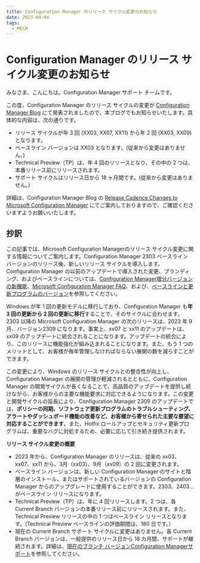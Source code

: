 ```yaml
---
title: Configuration Manager のリリース サイクル変更のお知らせ
date: 2023-04-04
tags:
  - MECM
---
```

# Configuration Manager のリリース サイクル変更のお知らせ
みなさま、こんにちは。Configuration Manager サポート チームです。  

この度、Configuration Manager のリリース サイクルの変更が [Configuration Manager Blog](https://techcommunity.microsoft.com/t5/configuration-manager-blog/bg-p/ConfigurationManagerBlog) にて発表されましたので、本ブログでもお知らせいたします。具体的な内容は、次の通りです。

- リリース サイクルが年 3 回 (XX03, XX07, XX11) から年 2 回 (XX03, XX09) となります。
- ベースライン バージョンは XX03 となります。(従来から変更はありません。)
- Technical Preview（TP）は、年 4 回のリリースとなり、その中の 2 つは、本番リリース前にリリースされます。
- サポート サイクルはリリース日から 18 ヶ月間です。(従来から変更はありません。)

詳細は、Configuration Manager Blog の [Release Cadence Changes to Microsoft Configuration Manager](https://techcommunity.microsoft.com/t5/configuration-manager-blog/release-cadence-changes-to-microsoft-configuration-manager/ba-p/3785508) にてご案内しておりますので、ご確認くださいますようお願いいたします。

## 抄訳
この記事では、Microsoft Configuration Managerのリリース サイクル変更に関する情報についてご案内します。Configuration Manager 2303 ベースライン バージョンのリリース後、新しいリリース サイクルを導入します。  
Configuration Manager の以前のアップデートで導入された変更、ブランディング、およびベースラインについては、[Configuration Manager増分バージョンの新機能](https://learn.microsoft.com/ja-jp/mem/configmgr/core/plan-design/changes/whats-new-incremental-versions)、[Microsoft Configuration Manager FAQ](https://learn.microsoft.com/ja-jp/mem/configmgr/core/understand/configuration-manager-faq)、および、[ベースラインと更新プログラムのバージョン](https://learn.microsoft.com/ja-jp/mem/configmgr/core/servers/manage/updates#bkmk_Baselines)を参照してください。

Windows が年 1 回の更新モデルに移行しており、Configuration Manager も**年 3 回の更新から 2 回の更新に移行**することで、そのサイクルに合わせます。2303 以降の Microsoft Configuration Manager の次のリリースは、2023 年 9 月、バージョン2309 になります。事実上、xx07 と xx11 のアップデートは、xx09 のアップデートに統合されることになります。アップデートの統合により、このリリースに機能強化が組み込まれることになります。また、もう 1 つのメリットとして、お客様が毎年管理しなければならない展開の数を減らすことができます。

この変更により、Windows のリリース サイクルとの整合性が向上し、Configuration Manager の展開の管理が軽減されるとともに、Configuration Manager の開発サイクルが長くなることで、高品質のアップデートを提供し続けながら、お客様からの主要な機能要求に対応できるようになります。この変更と開発サイクルの延長により、Configuration Manager 2309 のアップデートでは、**ポリシーの同期、ソフトウェア更新プログラムのトラブルシューティング、アラートやダッシュボード機能の改善など、お客様から寄せられた主要な要望に対応することができます**。また、Hotfix ロールアップとセキュリティ更新プログラムは、重要なバグに対処するため、必要に応じて引き続き提供されます。

**リリース サイクル変更の概要**  
- 2023 年から、Configuration Manager のリリースは、従来の xx03、xx07、xx11 から、3月（xx03）、9月（xx09）の 2 回に変更されます。
- ベースライン バージョンは、新しい Configuration Manager のサイトと階層のインストール、またはサポートされているバージョンの Configuration Manager からのアップグレードに使用することができます。2303、2403...がベースライン リリースになります。 
- Technical Preview（TP）は、年に 4 回リリースします。2 つは、各 Current Branch バージョンの本番リリース前にリリースされます。また、Technical Preview リリースの中の 1 つはベースライン リリースとなります。(Technical Preview ベースラインの評価期間は、180 日です。）
-   現在の Current Branch サポート サイクルに変更はありません。各 Current Branch バージョンは、一般提供のリリース日から 18 カ月間、サポートが継続されます。詳細は、[現在のブランチ バージョンConfiguration Managerサポート](https://learn.microsoft.com/ja-jp/mem/configmgr/core/servers/manage/current-branch-versions-supported)を参照してください。